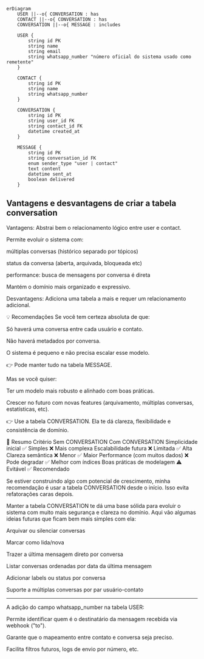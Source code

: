 ```
erDiagram
    USER ||--o{ CONVERSATION : has
    CONTACT ||--o{ CONVERSATION : has
    CONVERSATION ||--o{ MESSAGE : includes

    USER {
        string id PK
        string name
        string email
        string whatsapp_number "número oficial do sistema usado como remetente"
    }

    CONTACT {
        string id PK
        string name
        string whatsapp_number
    }

    CONVERSATION {
        string id PK
        string user_id FK
        string contact_id FK
        datetime created_at
    }

    MESSAGE {
        string id PK
        string conversation_id FK
        enum sender_type "user | contact"
        text content
        datetime sent_at
        boolean delivered
    }
```
## Vantagens e desvantagens de criar a tabela conversation

Vantagens:
Abstrai bem o relacionamento lógico entre user e contact.

Permite evoluir o sistema com:

múltiplas conversas (histórico separado por tópicos)

status da conversa (aberta, arquivada, bloqueada etc)

performance: busca de mensagens por conversa é direta

Mantém o domínio mais organizado e expressivo.

Desvantagens:
Adiciona uma tabela a mais e requer um relacionamento adicional.

💡 Recomendações
Se você tem certeza absoluta de que:

Só haverá uma conversa entre cada usuário e contato.

Não haverá metadados por conversa.

O sistema é pequeno e não precisa escalar esse modelo.

👉 Pode manter tudo na tabela MESSAGE.

Mas se você quiser:

Ter um modelo mais robusto e alinhado com boas práticas.

Crescer no futuro com novas features (arquivamento, múltiplas conversas, estatísticas, etc).

👉 Use a tabela CONVERSATION. Ela te dá clareza, flexibilidade e consistência de domínio.

📌 Resumo
Critério	Sem CONVERSATION	Com CONVERSATION
Simplicidade inicial	✅ Simples	❌ Mais complexa
Escalabilidade futura	❌ Limitada	✅ Alta
Clareza semântica	❌ Menor	✅ Maior
Performance (com muitos dados)	❌ Pode degradar	✅ Melhor com índices
Boas práticas de modelagem	⚠️ Evitável	✅ Recomendado

Se estiver construindo algo com potencial de crescimento, minha recomendação é usar a tabela CONVERSATION desde o início. Isso evita refatorações caras depois.

Manter a tabela CONVERSATION te dá uma base sólida para evoluir o sistema com muito mais segurança e clareza no domínio. Aqui vão algumas ideias futuras que ficam bem mais simples com ela:

Arquivar ou silenciar conversas

Marcar como lida/nova

Trazer a última mensagem direto por conversa

Listar conversas ordenadas por data da última mensagem

Adicionar labels ou status por conversa

Suporte a múltiplas conversas por par usuário-contato

---

A adição do campo whatsapp_number na tabela USER:

Permite identificar quem é o destinatário da mensagem recebida via webhook ("to").

Garante que o mapeamento entre contato e conversa seja preciso.

Facilita filtros futuros, logs de envio por número, etc.

